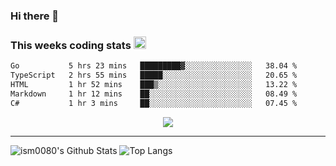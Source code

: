 ### Hi there 👋

<!--START_SECTION:giphy-->
<!--END_SECTION:giphy-->

### This weeks coding stats <img src="https://media1.giphy.com/media/LmNwrBhejkK9EFP504/giphy.gif?cid=ecf05e4723nsktnyyj53u162g7cy5rjqfg6gz06kxdg5y55g&rid=giphy.gif" width="20" height="20" />
<!--START_SECTION:waka-->

```txt
Go           5 hrs 23 mins   █████████▓░░░░░░░░░░░░░░░   38.04 %
TypeScript   2 hrs 55 mins   █████░░░░░░░░░░░░░░░░░░░░   20.65 %
HTML         1 hr 52 mins    ███▒░░░░░░░░░░░░░░░░░░░░░   13.22 %
Markdown     1 hr 12 mins    ██░░░░░░░░░░░░░░░░░░░░░░░   08.49 %
C#           1 hr 3 mins     ██░░░░░░░░░░░░░░░░░░░░░░░   07.45 %
```

<!--END_SECTION:waka-->

<!--START_SECTION:comicstrip-->
<p align="center">
 <a href="https://xkcd.com/">
 <img src="https://imgs.xkcd.com/comics/messier_objects.png" />
</a>
</p>
<!--END_SECTION:comicstrip-->

---

![ism0080's Github Stats](https://github-readme-stats.vercel.app/api?username=ism0080&show_icons=true%hide_border=true&hide=issues)
![Top Langs](https://github-readme-stats.vercel.app/api/top-langs/?username=ism0080&layout=compact)

<!--
**ism0080/ism0080** is a ✨ _special_ ✨ repository because its `README.md` (this file) appears on your GitHub profile.

Here are some ideas to get you started:

- 🔭 I’m currently working on ...
- 🌱 I’m currently learning ...
- 👯 I’m looking to collaborate on ...
- 🤔 I’m looking for help with ...
- 💬 Ask me about ...
- 📫 How to reach me: ...
- 😄 Pronouns: ...
- ⚡ Fun fact: ...
-->
